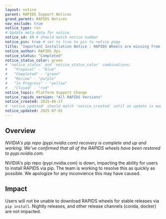 ```yaml
---
layout: notice
parent: RAPIDS Support Notices
grand_parent: RAPIDS Notices
nav_exclude: true
notice_type: rsn
# Update meta-data for notice
notice_id: 49 # should match notice number
notice_pin: true # set to true to pin to notice page
title: "Important Installation Notice : RAPIDS Wheels are missing from pypi.nvidia.com"
notice_author: RAPIDS Ops
notice_status: "Completed"
notice_status_color: green
# 'notice_status' and 'notice_status_color' combinations:
#   "Proposal" - "blue"
#   "Completed" - "green"
#   "Review" - "purple"
#   "In Progress" - "yellow"
#   "Closed" - "red"
notice_topic: Platform Support Change
notice_rapids_version: "All RAPIDS Versions"
notice_created: 2025-06-27
# 'notice_updated' should match 'notice_created' until an update is made
notice_updated: 2025-07-01
---
```


## Overview

*NVIDIA's pip repo (pypi.nvidia.com) recovery is complete and up and working.  We've confirmed that all of the RAPIDS wheels have been restored to pypi.nvidia.com.*

NVIDIA's pip repo (pypi.nvidia.com) is down, impacting the ability for users to install RAPIDS via pip. The team is working to resolve this as quickly as possible. We apologize for any inconvience this may have caused.

## Impact

Users will not be unable to download RAPIDS wheels for stable releases via `pip install`. Nightly releases, and other release channels (conda, docker) are not impacted.
